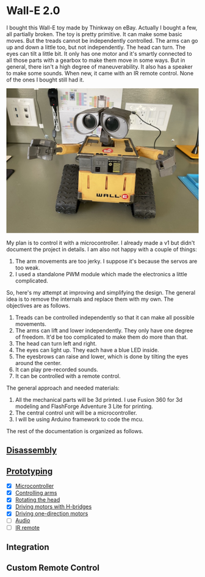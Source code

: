 # Wall-E 2.0

I bought this Wall-E toy made by Thinkway on eBay. Actually I bought a few, all partially  broken. The toy is pretty primitive. It can make some basic moves. But the treads cannot be independently controlled. The arms can go up and down a little too, but not independently. The head can turn. The eyes can tilt a little bit. It only has one motor and it's smartly connected to all those parts with a gearbox to make them move in some ways. But in general, there isn't a high degree of maneuverability. It also has a speaker to make some sounds. When new, it came with an IR remote control. None of the ones I bought still had it.

![wall-e](IMG_0779.jpeg)

My plan is to control it with a microcontroller. I already made a v1 but didn't document the project in details. I am also not happy with a couple of things:

1. The arm movements are too jerky. I suppose it's because the servos are too weak.
1. I used a standalone PWM module which made the electronics a little complicated.

So, here's my attempt at improving and simplifying the design. The general idea is to remove the internals and replace them with my own. The objectives are as follows.

1. Treads can be controlled independently so that it can make all possible movements.
1. The arms can lift and lower independently. They only have one degree of freedom. It'd be too complicated to make them do more than that.
1. The head can turn left and right.
1. The eyes can light up. They each have a blue LED inside.
1. The eyesbrows can raise and lower, which is done by tilting the eyes around the center.
1. It can play pre-recorded sounds.
1. It can be controlled with a remote control.

The general approach and needed materials:
1. All the mechanical parts will be 3d printed. I use Fusion 360 for 3d modeling and FlashForge Adventure 3 Lite for printing.
1. The central control unit will be a microcontroller.
1. I will be using Arduino framework to code the mcu.

The rest of the documentation is organized as follows.

## [Disassembly](disassembly.md)
## [Prototyping](prototyping.md)
* [x] [Microcontroller](mcu.md)
* [x] [Controlling arms](arm.md)
* [x] [Rotating the head](head_rotation.md)
* [x] [Driving motors with H-bridges](hbridge.md)
* [x] [Driving one-direction motors](motor.md)
* [ ] [Audio](audio.md)
* [ ] [IR remote](remote.md)
## Integration
## Custom Remote Control